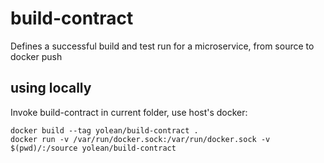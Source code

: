 # build-contract
Defines a successful build and test run for a microservice, from source to docker push

## using locally

Invoke build-contract in current folder, use host's docker:
```
docker build --tag yolean/build-contract .
docker run -v /var/run/docker.sock:/var/run/docker.sock -v $(pwd)/:/source yolean/build-contract
```
